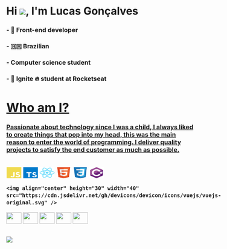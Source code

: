 <h1 align="left">Hi <img src="https://raw.githubusercontent.com/kaueMarques/kaueMarques/master/hi.gif" width="30px">, I'm Lucas Gonçalves</h1>

<h3>- 🌱 Front-end developer<h3/>
 <h3>- 🇧🇷 Brazilian<h3/>
 <h3>- Computer science student<h3/>
 <h3>- 🚀 Ignite 🔥 student at Rocketseat<h3/>
      
 <div>
  <a href="https://github.com/Yeda0">
   
   <div> <h1>Who am I?</h1>
    <p> Passionate about technology since I was a child, I always liked to create things that pop into my head, this was the main reason to enter the world of programming. I deliver quality projects to satisfy the end customer as much as possible. </p>
   </div>

  <div style="display:inline-block"><br>
  <img align="center" alt="Rafa-Js" height="30" width="40" src="https://raw.githubusercontent.com/devicons/devicon/master/icons/javascript/javascript-plain.svg">
  <img align="center" alt="Rafa-Ts" height="30" width="40" src="https://raw.githubusercontent.com/devicons/devicon/master/icons/typescript/typescript-plain.svg">
  <img align="center" alt="Rafa-React" height="30" width="40" src="https://raw.githubusercontent.com/devicons/devicon/master/icons/react/react-original.svg">
  <img align="center" alt="Rafa-HTML" height="30" width="40" src="https://raw.githubusercontent.com/devicons/devicon/master/icons/html5/html5-original.svg">
  <img align="center" alt="Rafa-CSS" height="30" width="40" src="https://raw.githubusercontent.com/devicons/devicon/master/icons/css3/css3-original.svg">
  <img align="center" alt="Rafa-Csharp" height="30" width="40" src="https://raw.githubusercontent.com/devicons/devicon/master/icons/csharp/csharp-original.svg">
  
 
    <img align="center" height="30" width="40" src="https://cdn.jsdelivr.net/gh/devicons/devicon/icons/vuejs/vuejs-original.svg" />
   <img align="center" height="30" width="40" src="https://cdn.jsdelivr.net/gh/devicons/devicon/icons/lua/lua-plain-wordmark.svg" />
   <img align="center" height="30" width="40" src="https://cdn.jsdelivr.net/gh/devicons/devicon/icons/dart/dart-original.svg" />
   <img align="center" height="30" width="40" src="https://cdn.jsdelivr.net/gh/devicons/devicon/icons/flutter/flutter-original.svg" />
   <img align="center" height="30" width="40" src="https://cdn.jsdelivr.net/gh/devicons/devicon/icons/angularjs/angularjs-original.svg" />
   <img align="center" height="30" width="40" src="https://cdn.jsdelivr.net/gh/devicons/devicon/icons/sass/sass-original.svg" />

          
    
</div>
  
 ## 
  
 <div>
 
  <a href="https://www.linkedin.com/in/lucas-gon%C3%A7alves-91113b1b3/" target="_blank"><img src="https://img.shields.io/badge/-LinkedIn-%230077B5?style=for-the-badge&logo=linkedin&logoColor=white" target="_blank"></a>   
 </div>

 

